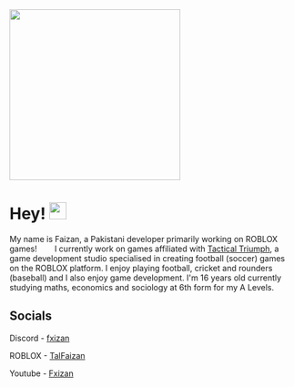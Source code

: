 <img src = "https://github.com/user-attachments/assets/036e9a26-0ee2-4e66-95a2-6fb250be3e15" width = "300" height = "300" align = "center">


# Hey! <img src = "https://gifdb.com/images/high/cute-wave-emoji-hand-59s88kk0zj3xho40.webp" width = "30" height = "30">

My name is Faizan, a Pakistani developer primarily working on ROBLOX games! <img src = "https://cdn.pixabay.com/animation/2022/09/06/03/13/03-13-18-245_512.gif" width = "23" height = "12">
I currently work on games affiliated with [Tactical Triumph](https://www.roblox.com/groups/13436106/Tactical-Triumph), a game development studio specialised in creating football (soccer) games on the ROBLOX platform. I enjoy playing football, cricket and rounders (baseball) and I also enjoy game development. I'm 16 years old currently studying maths, economics and sociology at 6th form for my A Levels.

## Socials

Discord - [fxizan](https://discord.com/users/1149037735013789819)

ROBLOX - [TalFaizan](https://www.roblox.com/users/110172890/profile)

Youtube - [Fxizan](https://www.youtube.com/@Fxizan)

